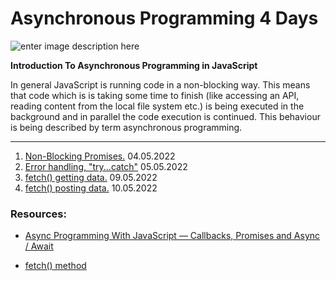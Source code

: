 # Asynchronous Programming 4 Days

![enter image description here](https://miro.medium.com/max/1400/1*jVHUEL7kT7cJBjio57UK1Q.png)

**Introduction To Asynchronous Programming in JavaScript**

In general JavaScript is running code in a non-blocking way. This means that code which is is taking some time to finish (like accessing an API, reading content from the local file system etc.) is being executed in the background and in parallel the code execution is continued. This behaviour is being described by term asynchronous programming.

---

1.  [Non-Blocking Promises.](https://github.com/FbW-E10/SPA-Lessons/tree/main/3-Asynchronous%20Programming/1-Non-Blocking%20Promises) 04.05.2022
2.  [Error handling, "try...catch"](https://github.com/FbW-E10/SPA-Lessons/tree/main/3-Asynchronous%20Programming/2-Error%20handling-try-catch) 05.05.2022
3.  [fetch() getting data.](https://github.com/FbW-E10/SPA-Lessons/tree/main/3-Asynchronous%20Programming/3-Asynchronous%20Programming%20and%20async%20function) 09.05.2022
4.  [fetch() posting data.](<https://github.com/FbW-E10/SPA-Lessons/tree/main/3-Asynchronous%20Programming/4-The%20global%20fetch()%20method>) 10.05.2022

### Resources:

- [Async Programming With JavaScript — Callbacks, Promises and Async / Await](https://medium.com/codingthesmartway-com-blog/async-programming-with-javascript-callbacks-promises-and-async-await-980e3f144185)

- [fetch() method](https://javascript.info/fetch)
